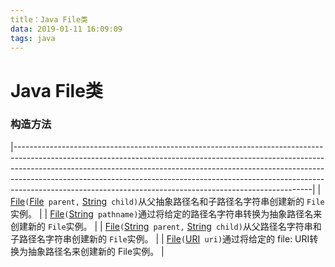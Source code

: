 ```yaml
---
title：Java File类
data: 2019-01-11 16:09:09   
tags: java
---
```

    
# Java File类

### 构造方法

|--------------------------------------------------------------------------------------------------------------------------------------------------------------------------------------------------------------------------------------------------------------------------------------------------------------------------------------------------------------------------------------------------|
| [File](http://www.matools.com/file/manual/jdk_api_1.8_google/java/io/File.html#File-java.io.File-java.lang.String-)`(`[File](http://www.matools.com/file/manual/jdk_api_1.8_google/java/io/File.html "class in java.io")` parent,` [String](http://www.matools.com/file/manual/jdk_api_1.8_google/java/lang/String.html "class in java.lang")` child)`从父抽象路径名和子路径名字符串创建新的 `File`实例。              |
| [File](http://www.matools.com/file/manual/jdk_api_1.8_google/java/io/File.html#File-java.lang.String-)`(`[String](http://www.matools.com/file/manual/jdk_api_1.8_google/java/lang/String.html "class in java.lang")` pathname)`通过将给定的路径名字符串转换为抽象路径名来创建新的 `File`实例。                                                                                                                               |
| [File](http://www.matools.com/file/manual/jdk_api_1.8_google/java/io/File.html#File-java.lang.String-java.lang.String-)`(`[String](http://www.matools.com/file/manual/jdk_api_1.8_google/java/lang/String.html "class in java.lang")` parent,` [String](http://www.matools.com/file/manual/jdk_api_1.8_google/java/lang/String.html "class in java.lang")` child)`从父路径名字符串和子路径名字符串创建新的 `File`实例。 |
| [File](http://www.matools.com/file/manual/jdk_api_1.8_google/java/io/File.html#File-java.net.URI-)`(`[URI](http://www.matools.com/file/manual/jdk_api_1.8_google/java/net/URI.html "class in java.net")` uri)`通过将给定的 file: URI转换为抽象路径名来创建新的 File实例。                                                                                                                                              |
